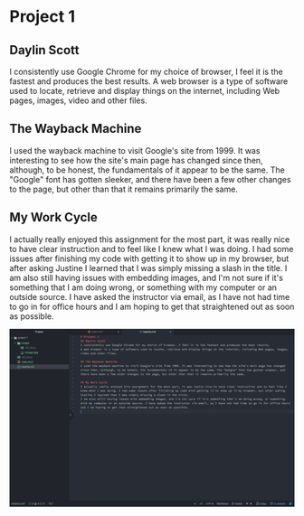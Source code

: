 # Project 1
## Daylin Scott
I consistently use Google Chrome for my choice of browser, I feel it is the fastest and produces the best results.
A web browser is a type of software used to locate, retrieve and display things on the internet, including Web pages, images, video and other files.

## The Wayback Machine
I used the wayback machine to visit Google's site from 1999. It was interesting to see how the site's main page has changed since then, although, to be honest, the fundamentals of it appear to be the same. The "Google" font has gotten sleeker, and there have been a few other changes to the page, but other than that it remains primarily the same.

## My Work Cycle
I actually really enjoyed this assignment for the most part, it was really nice to have clear instruction and to feel like I knew what I was doing. I had some issues after finishing my code with getting it to show up in my browser, but after asking Justine I learned that I was simply missing a slash in the title.
I am also still having issues with embedding images, and I'm not sure if it's something that I am doing wrong, or something with my computer or an outside source. I have asked the instructor via email, as I have not had time to go in for office hours and I am hoping to get that straightened out as soon as possible.

 <img src="./images/proj1screenshot.png" />
